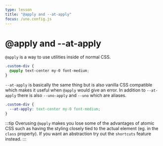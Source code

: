 ```yaml
---
type: lesson
title: "@apply and --at-apply"
focus: /uno.config.js
---
```


# @apply and --at-apply

`@apply` is a way to use utilities inside of normal CSS.

```css
.custom-div {
  @apply text-center my-0 font-medium;
}
```

`--at-apply` is basically the same thing but is also vanilla CSS compatible which makes it useful when `@apply` would give an error. In addition to `--at-apply` there is also `--uno-apply` and `--uno` which are aliases.

```css
.custom-div {
  --at-apply: text-center my-0 font-medium;
}
```

:::tip
Overusing `@apply` makes you lose some of the advantages of atomic CSS such as having the styling closely tied to the actual element (eg. in the `class` property). If you want an abstraction try out the `shortcuts` feature instead.
:::
